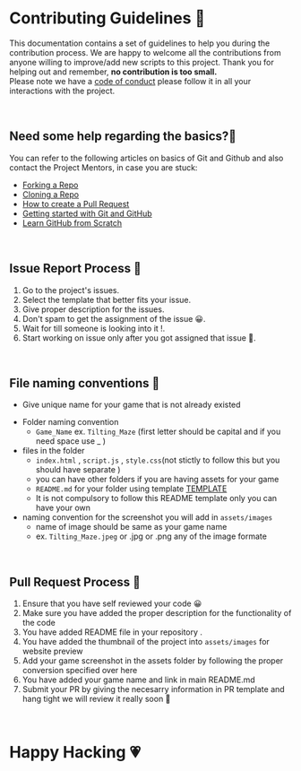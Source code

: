 # **Contributing Guidelines** 📄

This documentation contains a set of guidelines to help you during the contribution process.
We are happy to welcome all the contributions from anyone willing to improve/add new scripts to this project.
Thank you for helping out and remember, **no contribution is too small.**
<br>
Please note we have a [code of conduct](CODE_OF_CONDUCT.md)  please follow it in all your interactions with the project.



<br>

## **Need some help regarding the basics?🤔**


You can refer to the following articles on basics of Git and Github and also contact the Project Mentors,
in case you are stuck:

- [Forking a Repo](https://help.github.com/en/github/getting-started-with-github/fork-a-repo)
- [Cloning a Repo](https://help.github.com/en/desktop/contributing-to-projects/creating-an-issue-or-pull-request)
- [How to create a Pull Request](https://opensource.com/article/19/7/create-pull-request-github)
- [Getting started with Git and GitHub](https://towardsdatascience.com/getting-started-with-git-and-github-6fcd0f2d4ac6)
- [Learn GitHub from Scratch](https://lab.github.com/githubtraining/introduction-to-github)

<br>

## **Issue Report Process 📌**

1. Go to the project's issues.
2. Select the template that better fits your issue.
3. Give proper description for the issues.
4. Don't spam to get the assignment of the issue 😀.
5. Wait for till someone is looking into it !.
6. Start working on issue only after you got assigned that issue 🚀.

<br>

## **File naming conventions 📁**
- Give unique name for your game that is not already existed 
* Folder naming convention
    - ```Game_Name```  ex.  ```Tilting_Maze``` (first letter should be capital and if you need space use _ )  
* files in the folder 
    - ```index.html``` , ```script.js``` , ```style.css```(not stictly to follow this but you should have separate )
    - you can have other folders if you are having assets for your game 
    - ```README.md``` for your folder using template [TEMPLATE](../Games/FOLDER_README_TEMPLATE.md) 
    - It is not compulsory to follow this README template only you can have your own 
* naming convention for the screenshot you will add in ```assets/images```
    - name of image should be same as your game name
    - ex. ```Tilting_Maze.jpeg``` or .jpg or .png any of the image formate

<br>

## **Pull Request Process 🚀**

1. Ensure that you have self reviewed your code 😀
2. Make sure you have added the proper description for the functionality of the code
3. You have added README file in your repository .
4. You have added the thumbnail of the project into ```assets/images``` for website preview
5. Add your game screenshot in the assets folder by following the proper conversion specified over here
6. You have added your game name and link in main README.md
7. Submit your PR by giving the necesarry information in PR template and hang tight we will review it really soon 🚀

<br>

# **Happy Hacking 💗** 


